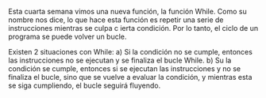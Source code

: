 Esta cuarta semana vimos una nueva función, la función While.
Como su nombre nos dice, lo que hace esta función es repetir una serie de instrucciones mientras se culpa c
ierta condición. Por lo tanto, el ciclo de un programa se puede volver un bucle.

Existen 2 situaciones con While:
a) Si la condición no se cumple, entonces las instrucciones no se ejecutan y se finaliza el bucle While.
b) Su la condición se cumple, entonces si se ejecutan las instrucciones y no se finaliza el bucle, sino que
 se vuelve a evaluar la condición, y mientras esta se siga cumpliendo, el bucle seguirá  fluyendo.
